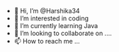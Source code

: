 - 👋 Hi, I’m @Harshika34
- 👀 I’m interested in coding
- 🌱 I’m currently learning Java
- 💞️ I’m looking to collaborate on ....
- 📫 How to reach me ...

<!---
Harshika34/Harshika34 is a ✨ special ✨ repository because its `README.md` (this file) appears on your GitHub profile.
You can click the Preview link to take a look at your changes.
--->

